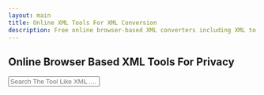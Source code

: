 ```yaml
---
layout: main
title: Online XML Tools For XML Conversion
description: Free online browser-based XML converters including XML to Excel, JSON, SQL, PDF, and CSV. Fast and secure, works offline once loaded.;
---
```

<script type="application/ld+json">
{
  "@context": "https://schema.org",
  "@type": "ItemList",
  "name": "ReptileBirds XML Conversion Tools",
  "description": "Free online browser-based XML converters including XML to Excel, JSON, SQL, PDF, and CSV. Fast and secure, works offline once loaded.",
  "itemListElement": [
    {
      "@type": "ListItem",
      "position": 1,
      "item": {
        "@type": "SoftwareApplication",
        "name": "Universal XML Converter",
        "url": "https://reptilebirds.com/xml-converter",
        "description": "Easily convert XML files to various formats like XLSX, XLS, JSON, PDF (RAW), PDF (Table), and CSV. Free online XML converter.",
        "applicationCategory": "Converter",
        "operatingSystem": "Browser",
        "keywords": "XML Converter, XML beautifier"
      }
    },
    {
      "@type": "ListItem",
      "position": 2,
      "item": {
        "@type": "SoftwareApplication",
        "name": "XML To Excel Converter",
        "url": "https://reptilebirds.com/xml-to-excel",
        "description": "Easily convert XML files to various formats like XLSX, XLS. Free online XML To Excel converter.",
        "applicationCategory": "Converter",
        "operatingSystem": "Browser",
        "keywords": "XML To Excel, Convert XML To Excel, XML To Excel Converter"
      }
    },
    {
      "@type": "ListItem",
      "position": 3,
      "item": {
        "@type": "SoftwareApplication",
        "name": "XML To JSON Converter",
        "url": "https://reptilebirds.com/xml-to-json",
        "description": "Easily convert XML files to JSON and export it to txt or json. Free online XML To JSON converter.",
        "applicationCategory": "Converter",
        "operatingSystem": "Browser",
        "keywords": "XML To JSON, Convert XML To JSON, XML To JSON Converter"
      }
    },
    {
      "@type": "ListItem",
      "position": 4,
      "item": {
        "@type": "SoftwareApplication",
        "name": "XML To SQL Converter",
        "url": "https://reptilebirds.com/xml-to-sql",
        "description": "Easily convert XML files to SQL and export it to txt or sql. Free online XML To SQL converter.",
        "applicationCategory": "Converter",
        "operatingSystem": "Browser",
        "keywords": "XML To SQL, Convert XML To SQL, XML To SQL Converter"
      }
    },
    {
      "@type": "ListItem",
      "position": 5,
      "item": {
        "@type": "SoftwareApplication",
        "name": "XML To PDF Converter",
        "url": "https://reptilebirds.com/xml-to-pdf",
        "description": "Easily convert XML files to PDF and export it to pdf or pdf table. Free online XML To PDF converter.",
        "applicationCategory": "Converter",
        "operatingSystem": "Browser",
        "keywords": "XML To PDF, Convert XML To PDF, XML To PDF Converter"
      }
    },
    {
      "@type": "ListItem",
      "position": 6,
      "item": {
        "@type": "SoftwareApplication",
        "name": "XML To CSV Converter",
        "url": "https://reptilebirds.com/xml-to-csv",
        "description": "Easily convert XML files to CSV and export it to csv. Free online XML To CSV converter.",
        "applicationCategory": "Converter",
        "operatingSystem": "Browser",
        "keywords": "XML To CSV, Convert XML To CSV, XML To CSV Converter"
      }
    }
  ]
}
</script>

<section style="width: 100%;">
    <h1>Online Browser Based XML Tools For Privacy</h1>
<div class="search-container">
   <i class="fas fa-search search-icon"></i>
   <input type="text" class="search-bar" id="searchInput" placeholder="Search The Tool Like XML ....">
</div>


<div class="container">
<div class="tool-grid" id="toolsGrid">
</div>
</div>

<script src="/assets/js/xml-tools.js"></script>